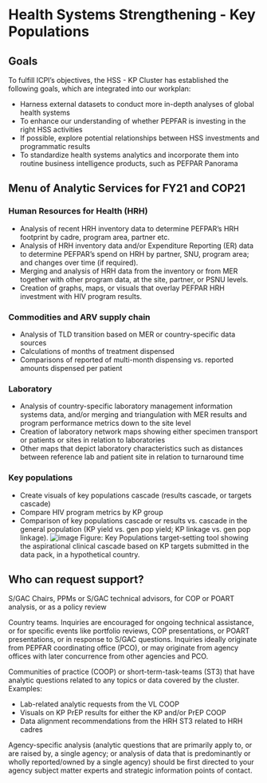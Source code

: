 # Health Systems Strengthening - Key Populations

## Goals
To fulfill ICPI’s objectives, the HSS - KP Cluster has established the following goals, which are integrated into our workplan:
* Harness external datasets to conduct more in-depth analyses of global health systems
* To enhance our understanding of whether PEPFAR is investing in the right HSS activities
* If possible, explore potential relationships between HSS investments and programmatic results
* To standardize health systems analytics and incorporate them into routine business intelligence products, such as PEFPAR Panorama

## Menu of Analytic Services for FY21 and COP21

### Human Resources for Health (HRH)

-	Analysis of recent HRH inventory data to determine PEFPAR’s HRH footprint by cadre, program area, partner etc.
-	Analysis of HRH inventory data and/or Expenditure Reporting (ER) data to determine PEFPAR’s spend on HRH by partner, SNU, program area; and changes over time (if required).  
-	Merging and analysis of HRH data from the inventory or from MER together with other program data, at the site, partner, or PSNU levels.  
-	Creation of graphs, maps, or visuals that overlay PEFPAR HRH investment with HIV program results.  

### Commodities and ARV supply chain

-	Analysis of TLD transition based on MER or country-specific data sources
-	Calculations of months of treatment dispensed
-	Comparisons of reported of multi-month dispensing vs. reported amounts dispensed per patient

### Laboratory

-	Analysis of country-specific laboratory management information systems data, and/or merging and triangulation with MER results and program performance metrics down to the site level
-	Creation of laboratory network maps showing either specimen transport or patients or sites in relation to laboratories
-	Other maps that depict laboratory characteristics such as distances between reference lab and patient site in relation to turnaround time

### Key populations

-	Create visuals of key populations cascade (results cascade, or targets cascade)
-	Compare HIV program metrics by KP group
-	Comparison of key populations cascade or results vs. cascade in the general population (KP yield vs. gen pop yield; KP linkage vs. gen pop linkage).
![image](https://user-images.githubusercontent.com/23505255/114598899-6c23a180-9c60-11eb-8f15-c010ee3f00cf.png)
Figure: Key Populations target-setting tool showing the aspirational clinical cascade based on KP targets submitted in the data pack, in a hypothetical country.

## Who can request support?

S/GAC Chairs, PPMs or S/GAC technical advisors, for COP or POART analysis, or as a policy review

Country teams.  Inquiries are encouraged for ongoing technical assistance, or for specific events like portfolio reviews, COP presentations, or POART presentations, or in response to S/GAC questions.  Inquiries ideally originate from PEPFAR coordinating office (PCO), or may originate from agency offices with later concurrence from other agencies and PCO.

Communities of practice (COOP) or short-term-task-teams (ST3) that have analytic questions related to any topics or data covered by the cluster.  Examples:  
- Lab-related analytic requests from the VL COOP
- Visuals on KP PrEP results for either the KP and/or PrEP COOP
- Data alignment recommendations from the HRH ST3 related to HRH cadres

Agency-specific analysis (analytic questions that are primarily apply to, or are raised by, a single agency; or analysis of data that is predominantly or wholly reported/owned by a single agency) should be first directed to your agency subject matter experts and strategic information points of contact.  


